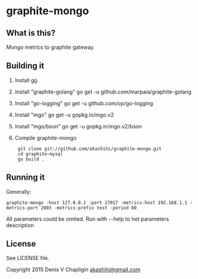 # graphite-mongo

## What is this?

Mongo metrics to graphite gateway.

## Building it

1. Install [go](http://golang.org/doc/install)

2. Install "graphite-golang" go get -u github.com/marpaia/graphite-golang

3. Install "go-logging" go get -u github.com/op/go-logging

4. Install "mgo" go get -u gopkg.in/mgo.v2

5. Install "mgo/bson" go get -u gopkg.in/mgo.v2/bson

4. Compile graphite-mongo

        git clone git://github.com/akashihi/graphite-mongo.git
        cd graphite-mysql
        go build .

## Running it

Generally:

    graphite-mongo -host 127.0.0.1 -port 27017 -metrics-host 192.168.1.1 -metrics-port 2003 -metrics-prefix test -period 60

All parameters could be omited. Run with --help to het parameters description

## License 

See LICENSE file.

Copyright 2015 Denis V Chapligin <akashihi@gmail.com>
